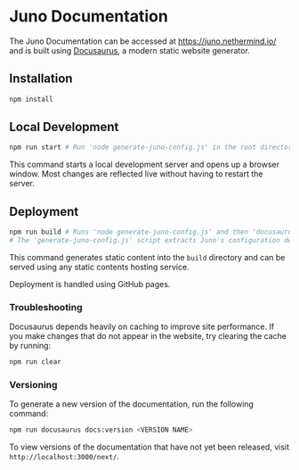 # Juno Documentation

The Juno Documentation can be accessed at <https://juno.nethermind.io/> and is built using [Docusaurus](https://docusaurus.io/), a modern static website generator.

## Installation

```bash
npm install
```

## Local Development

```bash
npm run start # Run 'node generate-juno-config.js' in the root directory to generate the Juno configuration options table
```

This command starts a local development server and opens up a browser window. Most changes are reflected live without having to restart the server.

## Deployment

```bash
npm run build # Runs 'node generate-juno-config.js' and then 'docusaurus build'
# The 'generate-juno-config.js' script extracts Juno's configuration details and generates a table for the configure.md page
```

This command generates static content into the `build` directory and can be served using any static contents hosting service.

Deployment is handled using GitHub pages.

### Troubleshooting

Docusaurus depends heavily on caching to improve site performance. If you make changes that do not appear in the website, try clearing the cache by running:

```bash
npm run clear
```

### Versioning

To generate a new version of the documentation, run the following command:

```bash
npm run docusaurus docs:version <VERSION NAME>
```

To view versions of the documentation that have not yet been released, visit `http://localhost:3000/next/`.
